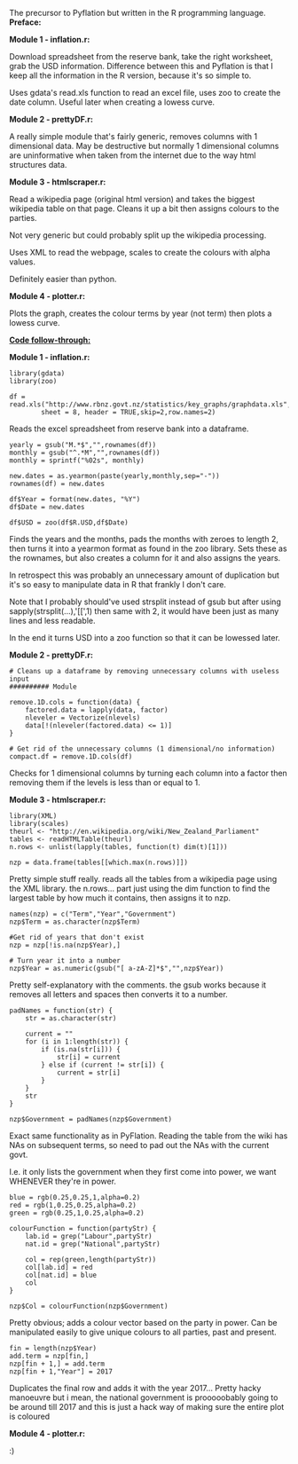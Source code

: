 The precursor to Pyflation but written in the R programming language.
<b>Preface:</b>

<b>Module 1 - inflation.r:</b>

Download spreadsheet from the reserve bank, take the right worksheet, grab the
USD information. Difference between this and Pyflation is that I keep all the
information in the R version, because it's so simple to.

Uses gdata's read.xls function to read an excel file, uses zoo to create the
date column. Useful later when creating a lowess curve.

<b>Module 2 - prettyDF.r:</b>

A really simple module that's fairly generic, removes columns with 1 dimensional
data. May be destructive but normally 1 dimensional columns are uninformative
when taken from the internet due to the way html structures data.

<b>Module 3 - htmlscraper.r:</b>
	
Read a wikipedia page (original html version) and takes the biggest wikipedia 
table on that page. Cleans it up a bit then assigns colours to the parties.

Not very generic but could probably split up the wikipedia processing.

Uses XML to read the webpage, scales to create the colours with alpha values.

Definitely easier than python.

<b>Module 4 - plotter.r:</b>

Plots the graph, creates the colour terms by year (not term) then plots a lowess
curve.


<b><u>Code follow-through:</u></b>

<b>Module 1 - inflation.r:</b>
```
library(gdata)
library(zoo)

df = read.xls("http://www.rbnz.govt.nz/statistics/key_graphs/graphdata.xls",
		sheet = 8, header = TRUE,skip=2,row.names=2)
```
Reads the excel spreadsheet from reserve bank into a dataframe.

```
yearly = gsub("M.*$","",rownames(df))
monthly = gsub("^.*M","",rownames(df))
monthly = sprintf("%02s", monthly)

new.dates = as.yearmon(paste(yearly,monthly,sep="-"))
rownames(df) = new.dates

df$Year = format(new.dates, "%Y")
df$Date = new.dates

df$USD = zoo(df$R.USD,df$Date)
```
Finds the years and the months, pads the months with zeroes to length 2, then
turns it into a yearmon format as found in the zoo library. Sets these as the
rownames, but also creates a column for it and also assigns the years.

In retrospect this was probably an unnecessary amount of duplication but it's so
easy to manipulate data in R that frankly I don't care.

Note that I probably should've used strsplit instead of gsub but after using
sapply(strsplit(...),'[[',1) then same with 2, it would have been just as many
lines and less readable.

In the end it turns USD into a zoo function so that it can be lowessed later.


<b>Module 2 - prettyDF.r:</b>
```
# Cleans up a dataframe by removing unnecessary columns with useless input
########## Module

remove.1D.cols = function(data) {
	factored.data = lapply(data, factor)
	nleveler = Vectorize(nlevels)
	data[!(nleveler(factored.data) <= 1)]
}

# Get rid of the unnecessary columns (1 dimensional/no information)
compact.df = remove.1D.cols(df)
```

Checks for 1 dimensional columns by turning each column into a factor then
removing them if the levels is less than or equal to 1.

<b>Module 3 - htmlscraper.r:</b>
```
library(XML)
library(scales)
theurl <- "http://en.wikipedia.org/wiki/New_Zealand_Parliament"
tables <- readHTMLTable(theurl)
n.rows <- unlist(lapply(tables, function(t) dim(t)[1]))

nzp = data.frame(tables[[which.max(n.rows)]])
```
Pretty simple stuff really. reads all the tables from a wikipedia page using the
XML library. the n.rows... part just using the dim function to find the largest
table by how much it contains, then assigns it to nzp.

```
names(nzp) = c("Term","Year","Government")
nzp$Term = as.character(nzp$Term)

#Get rid of years that don't exist
nzp = nzp[!is.na(nzp$Year),]

# Turn year it into a number
nzp$Year = as.numeric(gsub("[ a-zA-Z]*$","",nzp$Year))
```
Pretty self-explanatory with the comments. the gsub works because it removes all
letters and spaces then converts it to a number.

```
padNames = function(str) {
	str = as.character(str)

	current = ""
	for (i in 1:length(str)) {
		if (is.na(str[i])) {
			str[i] = current
		} else if (current != str[i]) {
			current = str[i]
		}
	}
	str
}

nzp$Government = padNames(nzp$Government)
```
Exact same functionality as in PyFlation. Reading the table from the wiki
has NAs on subsequent terms, so need to pad out the NAs with the current govt.

I.e. it only lists the government when they first come into power, we want
WHENEVER they're in power.

```
blue = rgb(0.25,0.25,1,alpha=0.2)
red = rgb(1,0.25,0.25,alpha=0.2)
green = rgb(0.25,1,0.25,alpha=0.2)

colourFunction = function(partyStr) {
	lab.id = grep("Labour",partyStr)
	nat.id = grep("National",partyStr)

	col = rep(green,length(partyStr))
	col[lab.id] = red
	col[nat.id] = blue
	col
}

nzp$Col = colourFunction(nzp$Government)
```

Pretty obvious; adds a colour vector based on the party in power. Can be
manipulated easily to give unique colours to all parties, past and present.

```
fin = length(nzp$Year)
add.term = nzp[fin,]
nzp[fin + 1,] = add.term
nzp[fin + 1,"Year"] = 2017
```
Duplicates the final row and adds it with the year 2017... Pretty hacky 
manoeuvre but i mean, the national government is prooooobably going to be around
till 2017 and this is just a hack way of making sure the entire plot is coloured


<b>Module 4 - plotter.r:</b>


:)
